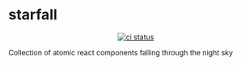 # starfall

<p align="center">
  <a href="https://github.com/brianzchen/starfall/actions/workflows/build.yml">
    <img src="https://github.com/brianzchen/starfall/actions/workflows/build.yml/badge.svg" alt="ci status">
  </a>
  </a>
</p>

Collection of atomic react components falling through the night sky

